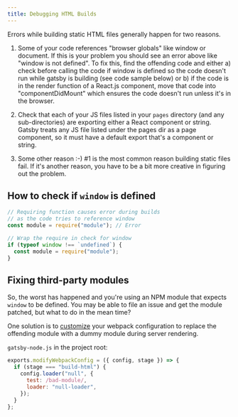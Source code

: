 ```yaml
---
title: Debugging HTML Builds
---
```


Errors while building static HTML files generally happen for two reasons.

1. Some of your code references "browser globals" like window or document. If
   this is your problem you should see an error above like "window is not
   defined". To fix this, find the offending code and either a) check before
   calling the code if window is defined so the code doesn't run while gatsby is
   building (see code sample below) or b) if the code is in the render function
   of a React.js component, move that code into "componentDidMount" which
   ensures the code doesn't run unless it's in the browser.

2. Check that each of your JS files listed in your `pages` directory (and any
   sub-directories) are exporting either a React component or string. Gatsby
   treats any JS file listed under the pages dir as a page component, so it must
   have a default export that's a component or string.

3. Some other reason :-) #1 is the most common reason building static files
   fail. If it's another reason, you have to be a bit more creative in figuring
   out the problem.

## How to check if `window` is defined

```javascript
// Requiring function causes error during builds
// as the code tries to reference window
const module = require("module"); // Error

// Wrap the require in check for window
if (typeof window !== `undefined`) {
  const module = require("module");
}
```

## Fixing third-party modules

So, the worst has happened and you're using an NPM module that expects `window`
to be defined. You may be able to file an issue and get the module patched, but
what to do in the mean time?

One solution is to [customize](/docs/add-custom-webpack-config) your webpack
configuration to replace the offending module with a dummy module during server
rendering.

`gatsby-node.js` in the project root:

```js
exports.modifyWebpackConfig = ({ config, stage }) => {
  if (stage === "build-html") {
    config.loader("null", {
      test: /bad-module/,
      loader: "null-loader",
    });
  }
};
```
